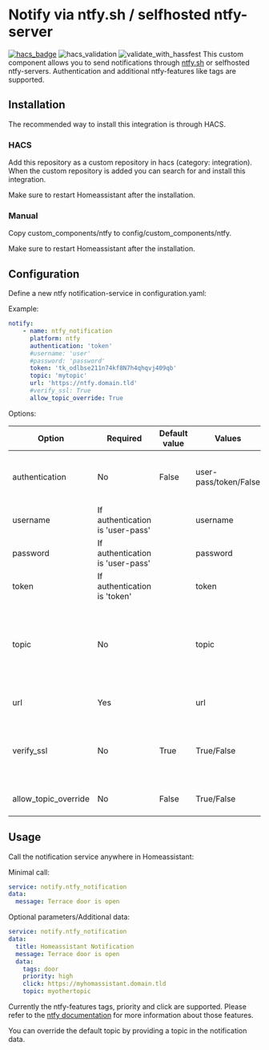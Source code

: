 # Notify via ntfy.sh / selfhosted ntfy-server
[![hacs_badge](https://img.shields.io/badge/HACS-Custom-41BDF5.svg)](https://github.com/hacs/integration) ![hacs_validation](https://github.com/hbrennhaeuser/homeassistant_integration_ntfy/actions/workflows/hacs_validation.yml/badge.svg?branch=main) ![validate_with_hassfest](https://github.com/hbrennhaeuser/homeassistant_integration_ntfy/actions/workflows/validate_with_hassfest.yml/badge.svg?branch=main)
This custom component allows you to send notifications through [ntfy.sh](https://ntfy.sh/) or selfhosted ntfy-servers.
Authentication and additional ntfy-features like tags are supported.

## Installation

The recommended way to install this integration is through HACS.
### HACS

Add this repository as a custom repository in hacs (category: integration).
When the custom repository is added you can search for and install this integration.

Make sure to restart Homeassistant after the installation.

### Manual

Copy custom_components/ntfy to config/custom_components/ntfy.

Make sure to restart Homeassistant after the installation.

## Configuration

Define a new ntfy notification-service in configuration.yaml:

Example:

```yaml
notify:
    - name: ntfy_notification
      platform: ntfy
      authentication: 'token'
      #username: 'user' 
      #password: 'password' 
      token: 'tk_odlbse211n74kf8N7h4qhqvj409qb'
      topic: 'mytopic'
      url: 'https://ntfy.domain.tld' 
      #verify_ssl: True 
      allow_topic_override: True 
```

Options:

| Option | Required | Default value | Values | Description |
| --- | --- | --- | --- | --- |
|authentication|No|False|user-pass/token/False|Specify authentication-type to use. Set to False to connect to the server anonymously.|
|username|If authentication is 'user-pass'||username|ntfy username|
|password|If authentication is 'user-pass'||password|ntfy password|
|token|If authentication is 'token'||token|ntfy authentication token|
|topic|No||topic|Topic to publish to. It's recommended to set the topic here, but you can also set it in each notification-call if allow_topic_override is True.|
|url|Yes||url|ntfy-instance-url, example: https://ntfy.domain.tld|
|verify_ssl|No|True|True/False|Specifies if the certificate of the ntfy-server should be verified. Set to False for self-signed certificates.|
|allow_topic_override|No|False|True/False|Allow topic-override in each notification-call.|

## Usage

Call the notification service anywhere in Homeassistant:

Minimal call:

```yaml
service: notify.ntfy_notification
data:
  message: Terrace door is open
```

Optional parameters/Additional data:

```yaml
service: notify.ntfy_notification
data:
  title: Homeassistant Notification
  message: Terrace door is open
  data:
    tags: door
    priority: high
    click: https://myhomassistant.domain.tld
    topic: myothertopic
```

Currently the ntfy-features tags, priority and click are supported. Please refer to the [ntfy documentation](https://docs.ntfy.sh/publish) for more information about those features.

You can override the default topic by providing a topic in the notification data.
